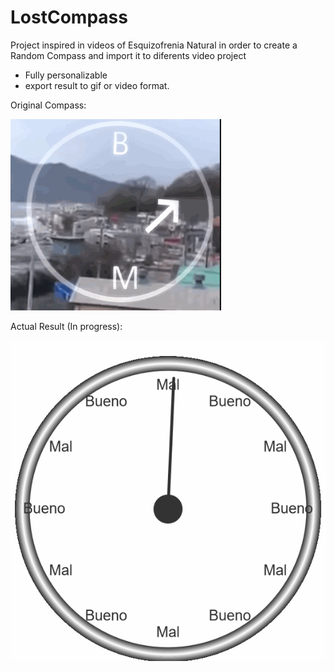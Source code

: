 # LostCompass

Project inspired in videos of Esquizofrenia Natural in order to create a Random Compass and import it to diferents video project

 * Fully personalizable
 * export result to gif or video format.

Original Compass: 

![Original](mdfiles/originalcompass.gif)

Actual Result (In progress):

![actual](mdfiles/lostCompass.gif "original compass")
